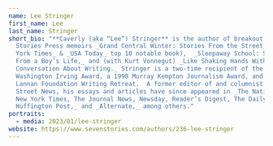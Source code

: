 ```yaml
---
name: Lee Stringer
first_name: Lee
last_name: Stringer
short_bio: "**Caverly (aka “Lee”) Stringer** is the author of breakout Seven
  Stories Press memoirs _Grand Central Winter: Stories From the Street_ (a _New
  York Times_ & _USA Today_ top 10 notable book),  _Sleepaway School: Stories
  From a Boy’s Life,_ and (with Kurt Vonnegut) _Like Shaking Hands With God: a
  Conversation About Writing._ Stringer is a two-time recipient of the
  Washington Irving Award, a 1998 Murray Kempton Journalism Award, and a 2002
  Lannan Foundation Writing Retreat.  A former editor of and columnist for
  Street News, his essays and articles have since appeared in _The Nation, The
  New York Times, The Journal News, Newsday, Reader’s Digest, The Daily Beast,
  Huffington Post,_ and _Alternate,_ among others."
portraits:
  - media: 2023/01/lee-stringer
website: https://www.sevenstories.com/authors/236-lee-stringer
---
```

